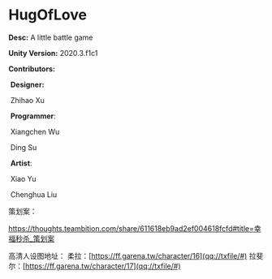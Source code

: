 # HugOfLove
**Desc:** A little battle game

**Unity Version:** 2020.3.f1c1

**Contributors:**

​	**Designer:**

​		Zhihao Xu

​	**Programmer**:

​		Xiangchen Wu

​		Ding Su		

​	**Artist**:

​		Xiao Yu

​		Chenghua Liu 



策划案：

https://thoughts.teambition.com/share/611618eb9ad2ef004618fcfd#title=幸福秒杀_策划案



高清人设图地址：
柔拉：[https://ff.garena.tw/character/16](qq://txfile/#)
拉斐尔：[https://ff.garena.tw/character/17](qq://txfile/#)
